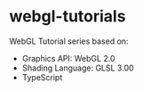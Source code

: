 # webgl-tutorials

WebGL Tutorial series based on:
- Graphics API: WebGL 2.0
- Shading Language: GLSL 3.00
- TypeScript
